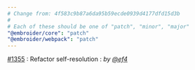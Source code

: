 ```yaml
---
# Change from: 4f583c9b87a6da95b59ecde0939d4177dfd15d3b
#
# Each of these should be one of "patch", "minor", "major"
"@embroider/core": "patch"
"@embroider/webpack": "patch"
---
```


[#1355](https://github.com/embroider-build/embroider/pull/1355) : Refactor self-resolution : _by [@ef4](https://github.com/ef4)_
